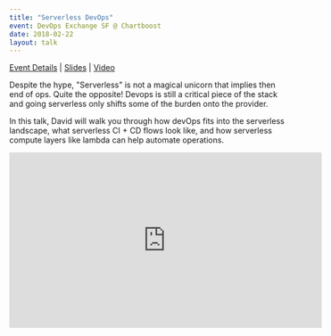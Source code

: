 ```yaml
---
title: "Serverless DevOps"
event: DevOps Exchange SF @ Chartboost
date: 2018-02-22
layout: talk
---
```


[Event Details](https://www.meetup.com/DevOps-Exchange-SanFrancisco/events/247124752/) | [Slides](https://bit.ly/sls-devops) | [Video](https://www.youtube.com/watch?v=KbrLyOLzD6I)

Despite the hype, "Serverless" is not a magical unicorn that implies then end of ops. Quite the opposite! Devops is still a critical piece of the stack and going serverless only shifts some of the burden onto the provider.

In this talk, David will walk you through how devOps fits into the serverless landscape, what serverless CI + CD flows look like, and how serverless compute layers like lambda can help automate operations.

<iframe width="560" height="315" src="https://www.youtube.com/embed/KbrLyOLzD6I" frameborder="0" allow="autoplay; encrypted-media" allowfullscreen></iframe>
